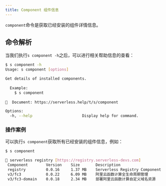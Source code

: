 ```yaml
---
title: Component 组件信息
---
```


`component`命令是获取已经安装的组件详情信息。

## 命令解析

当我们执行`s component -h`之后，可以进行相关帮助信息的查看：

```bash
$ s component -h
Usage: s component [options]

Get details of installed components.
  
  Example:
    $ s component
    
📖  Document: https://serverless.help/t/s/component

Options:
  -h, --help                      Display help for command.
```

### 操作案例

可以执行`s component`获取所有已经安装的组件信息，例如：

```bash
$ s component 

🔎 serverless registry [https://registry.serverless-devs.com] 
 Component        Version    Size       Description                           
 registry         0.0.16     1.37 MB    Serverless Registry Component         
 v3/fc3           0.0.22     6.09 MB    阿里云函数计算全生命周期管理                        
 v3/fc3-domain    0.0.18     2.34 MB    部署阿里云函数计算自定义域名资源 
```
